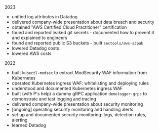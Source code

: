 2023

- unified log attributes in Datadog
- delivered company-wide presentation about data breach and security
- obtained "AWS Certified Cloud Practitioner" certification
- found and reported leaked git secrets - documented how to prevent it and explained to engineers
- found and reported public S3 buckets - built `sectools/aws-s3pub`
- lowered Datadog costs
- lowered AWS costs

2022

- built `kubectl-modsec` to extract ModSecurity WAF information from Kubernetes
- operated Kubernetes ingress WAF: whitelisting and deploying rules
- understood and documented Kubernetes ingress WAF
- built (with P's help) a dummy gRPC application `demologger-grpc` to demonstrate and test logging and tracing
- delivered company-wide presentation about security monitoring
- [ongoing] operating security monitoring and handling alerts
- set up and documented security monitoring: logs, detection rules, alerting
- learned Datadog
